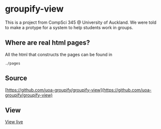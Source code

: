 # groupify-view

This is a project from CompSci 345 @ University of Auckland.
We were told to make a protype for a system to help students
work in groups.

## Where are real html pages?

All the html that constructs the pages can be found in

```
./pages
```

## Source

[https://github.com/uoa-groupify/groupify-view](https://github.com/uoa-groupify/groupify-view)

## View

[View live](https://groupify-compsci345.netlify.com/pages/)
